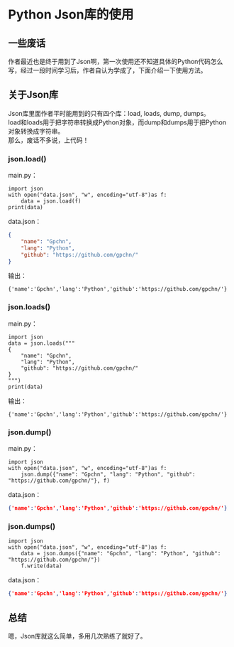 # Python Json库的使用

## 一些废话
作者最近也是终于用到了Json啊，第一次使用还不知道具体的Python代码怎么写，经过一段时间学习后，作者自认为学成了，下面介绍一下使用方法。

## 关于Json库
Json库里面作者平时能用到的只有四个库：load, loads, dump, dumps。  
load和loads用于把字符串转换成Python对象，而dump和dumps用于把Python对象转换成字符串。  
那么，废话不多说，上代码！

### json.load()
main.py：  
```python3
import json
with open("data.json", "w", encoding="utf-8")as f:
    data = json.load(f)
print(data)
```
data.json：  
```json
{
    "name": "Gpchn",
    "lang": "Python",
    "github": "https://github.com/gpchn/"
}
```
输出：  
```
{'name':'Gpchn','lang':'Python','github':'https://github.com/gpchn/'}
```

### json.loads()
main.py：  
```python3
import json
data = json.loads("""
{
    "name": "Gpchn",
    "lang": "Python",
    "github": "https://github.com/gpchn/"
}
""")
print(data)
```
输出：  
```
{'name':'Gpchn','lang':'Python','github':'https://github.com/gpchn/'}
```

### json.dump()
main.py：  
```python3
import json
with open("data.json", "w", encoding="utf-8")as f:
    json.dump({"name": "Gpchn", "lang": "Python", "github": "https://github.com/gpchn/"}, f)
```
data.json：  
```json
{'name':'Gpchn','lang':'Python','github':'https://github.com/gpchn/'}
```

### json.dumps()
```python3
import json
with open("data.json", "w", encoding="utf-8")as f:
    data = json.dumps({"name": "Gpchn", "lang": "Python", "github": "https://github.com/gpchn/"})
    f.write(data)
```
data.json：  
```json
{'name':'Gpchn','lang':'Python','github':'https://github.com/gpchn/'}
```

## 总结
嗯，Json库就这么简单，多用几次熟练了就好了。
